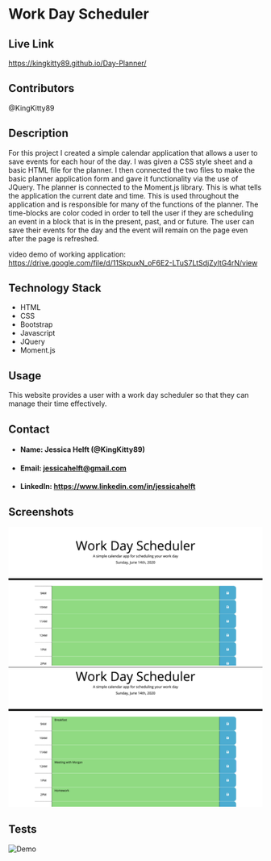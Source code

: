# **Work Day Scheduler**

## **Live Link**

https://kingkitty89.github.io/Day-Planner/

## **Contributors**

@KingKitty89


## **Description**

For this project I created a simple calendar application that allows a user to save events for each hour of the day. I was given a CSS style sheet and a basic HTML file for the planner. I then connected the two files to make the basic planner application form and gave it functionality via the use of JQuery. The planner is connected to the Moment.js library. This is what tells the application the current date and time. This is used throughout the application and is responsible for many of the functions of the planner. The time-blocks are color coded in order to tell the user if they are scheduling an event in a block that is in the present, past, and or future. The user can save their events for the day and the event will remain on the page even after the page is refreshed. 

video demo of working application: https://drive.google.com/file/d/11SkpuxN_oF6E2-LTuS7LtSdjZyltG4rN/view


## **Technology Stack**
* HTML 
* CSS 
* Bootstrap
* Javascript
* JQuery
* Moment.js

## **Usage**

This website provides a user with a work day scheduler so that they can manage their time effectively.

## **Contact**
* #### **Name:** Jessica Helft (@KingKitty89)
* #### **Email:** [jessicahelft@gmail.com](jessicahelft@gmail.com)
* #### **LinkedIn:** https://www.linkedin.com/in/jessicahelft

## **Screenshots**
![Demo](./assets/schedule1.png)
![Demo](./assets/schedule2.png)

## **Tests**

![Demo](./assets/dayplanner.gif)